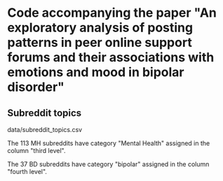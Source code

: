 # Code accompanying the paper "An exploratory analysis of posting patterns in peer online support forums and their associations with emotions and mood in bipolar disorder" 

## Subreddit topics
data/subreddit_topics.csv

The 113 MH subreddits have category "Mental Health" assigned in the column "third level".

The 37 BD subreddits have category "bipolar" assigned in the column "fourth level". 
